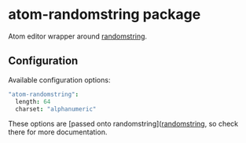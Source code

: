 # atom-randomstring package

Atom editor wrapper around [randomstring](https://github.com/klughammer/node-randomstring).

## Configuration

Available configuration options:

```cson
"atom-randomstring":
  length: 64
  charset: "alphanumeric"
```

These options are [passed onto randomstring]([randomstring](https://github.com/klughammer/node-randomstring), so check there for more documentation.

